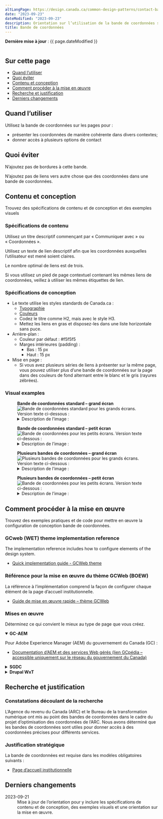 ```yaml
---
altLangPage: https://design.canada.ca/common-design-patterns/contact-band.html
date: "2023-09-23"
dateModified: "2023-09-23"
description: Orientation sur l’utilisation de la bande de coordonnées sur Canada.ca
title: Bande de coordonnées
---
```

<p><strong>Dernière mise à jour</strong>&nbsp;: {{ page.dateModified }}</p>
<div class="pattern-demo mrgn-tp-lg mrgn-bttm-xl"><img src="/images/contact-band-fr.png" class="img-responsive" alt="" /></div>
<section>
  <h2>Sur cette page</h2>
  <ul>
    <li><a href="#utiliser">Quand l’utiliser</a></li>
    <li><a href="#eviter">Quoi éviter</a></li>
    <li><a href="#contenu">Contenu et conception</a></li>
    <li><a href="#œuvre">Comment procéder à la mise en œuvre</a></li>
    <li><a href="#recherche">Recherche et justification</a></li>
    <li><a href="#changements">Derniers changements</a></li>
  </ul>
</section>
<section id="utiliser">
  <h2>Quand l’utiliser</h2>
  <p>Utilisez la bande de coordonnées sur les pages pour&nbsp;:</p>
  <ul>
    <li>présenter les coordonnées de manière cohérente dans divers contextes;</li>
    <li>donner accès à plusieurs options de contact</li>
  </ul>
</section>
<section id="eviter">
  <h2>Quoi éviter</h2>
  <p>N’ajoutez pas de bordures à cette bande.</p>
  <p>N’ajoutez pas de liens vers autre chose que des coordonnées dans une bande de coordonnées.</p>
</section>
<section id="contenu">
  <h2>Contenu et conception</h2>
  <p>Trouvez des spécifications de contenu et de conception et des exemples visuels</p>
  <h3>Spécifications de contenu</h3>
  <p>Utilisez un titre descriptif commençant par &laquo;&nbsp;Communiquer avec&nbsp;&raquo; ou &laquo;&nbsp;Coordonnées&nbsp;&raquo;.</p>
  <p>Utilisez un texte de lien descriptif afin que les coordonnées auxquelles l’utilisateur est mené soient claires.</p>
  <p>Le nombre optimal de liens est de trois.</p>
  <p>Si vous utilisez un pied de page contextuel contenant les mêmes liens de coordonnées, veillez à utiliser les mêmes étiquettes de lien.</p>
  <h3>Spécifications de conception</h3>
  <ul>
    <li>Le texte utilise les styles standards de Canada.ca&nbsp;:
      <ul>
        <li><a href="/styles/typographie.html">Typographie</a></li>
        <li><a href="/styles/couleurs.html">Couleurs</a></li>
        <li>Codez le titre comme H2, mais avec le style H3.</li>
        <li>Mettez les liens en gras et disposez-les dans une liste horizontale sans puce.</li>
      </ul>
    </li>
    <li>Arrière-plan&nbsp;:
      <ul>
        <li>Couleur par défaut&nbsp;: #f5f5f5</li>
        <li>Marges intérieures (padding)&nbsp;:
          <ul>
            <li>Bas&nbsp;: 15 px</li>
            <li>Haut&nbsp;: 15 px</li>
          </ul>
        </li>
      </ul>
    </li>
    <li>Mise en page&nbsp;:
      <ul>
        <li>Si vous avez plusieurs séries de liens à présenter sur la même page, vous pouvez utiliser plus d’une bande de coordonnées sur la page dans des couleurs de fond alternant entre le blanc et le gris (rayures zébrées).</li>
      </ul>
    </li>
  </ul>
  <h3>Visual examples</h3>
  <div class="pattern-demo mrgn-tp-md mrgn-bttm-md">
    <figure class="mrgn-tp-md mrgn-bttm-lg">
      <figcaption><b>Bande de coordonnées standard – grand écran</b></figcaption>
      <img src="/images/contact-band-fr.png" class="img-responsive" alt="Bande de coordonnées standard pour les grands écrans. Version texte ci-dessous&nbsp;:" />
      <details>
        <summary class="wb-toggle" data-toggle='{"print":"on"}'>Description de l’image&nbsp;:</summary>
        <p>Une bande grise horizontale avec le titre Coordonnées suivie de trois liens sur une seule rangée. Le premier lien est Communiquer avec [Institution]; les liens suivants sont des espaces réservés pour les tâches principales liées aux contacts.</p>
      </details>
    </figure>
  </div>
  <div class="pattern-demo mrgn-tp-md mrgn-bttm-md">
    <figure class="mrgn-tp-md mrgn-bttm-lg">
      <figcaption><b>Bande de coordonnées standard – petit écran</b></figcaption>
      <img src="/images/contact-band-sm-fr.png" class="img-responsive" alt="Bande de coordonnées pour les petits écrans. Version texte ci-dessous&nbsp;:" />
      <details>
        <summary class="wb-toggle" data-toggle='{"print":"on"}'>Description de l’image&nbsp;:</summary>
        <p>Une seule colonne avec un ombrage gris clair en arrière-plan. Le titre Coordonnées est suivi de trois liens. Le premier lien est Communiquer avec [Institution]; les liens suivants sont des espaces réservés pour les tâches principales liées aux contacts.</p>
      </details>
    </figure>
  </div>
  <div class="pattern-demo mrgn-tp-md mrgn-bttm-md">
    <figure class="mrgn-tp-md mrgn-bttm-lg">
      <figcaption><b>Plusieurs bandes de coordonnées – grand écran</b></figcaption>
      <img src="/images/contact-band-multi-fr.png" class="img-responsive" alt="Plusieurs bandes de coordonnées pour les grands écrans. Version texte ci-dessous&nbsp;:" />
      <details>
        <summary class="wb-toggle" data-toggle='{"print":"on"}'>Description de l’image&nbsp;:</summary>
        <p>Une bande blanche horizontale avec le titre Coordonnées pour [sujet] suivi de six liens. Les liens sont présentés sur deux rangées avec trois liens par rangée.</p>
        <p>La bande blanche est suivie d’une bande grise horizontale avec le titre Coordonnées pour [sujet] suivi de six liens. Les liens sont présentés sur deux rangées avec trois liens par rangée.</p>
      </details>
    </figure>
  </div>
  <div class="pattern-demo mrgn-tp-md mrgn-bttm-md">
    <figure class="mrgn-tp-md mrgn-bttm-lg">
      <figcaption><b>Plusieurs bandes de coordonnées – petit écran</b></figcaption>
      <img src="/images/contact-band-multi-sm-fr.png" class="img-responsive" alt="Bande de coordonnées pour les petits écrans. Version texte ci-dessous&nbsp;:" />
      <details>
        <summary class="wb-toggle" data-toggle='{"print":"on"}'>Description de l’image&nbsp;:</summary>
        <p>Une seule colonne avec un ombrage blanc contient le titre Coordonnées pour [sujet] suivi de six liens.</p>
        <p>Cette colonne est suivie d’une seule colonne avec un ombrage contenant le titre Coordonnées pour [sujet] suivi de six liens.</p>
      </details>
    </figure>
  </div>
</section>
<section id="œuvre">
  <h2>Comment procéder à la mise en œuvre</h2>
  <p>Trouvez des exemples pratiques et de code pour mettre en œuvre la configuration de conception bande de coordonnées.</p>
  <h3>GCweb (WET) theme implementation reference</h3>
  <p>The implementation reference includes how to configure elements of the design system.</p>
  <ul>
    <li><a href="https://wet-boew.github.io/GCWeb/docs/implementing-en.html">Quick implementation guide - GCWeb theme</a></li>
  </ul>
  <h3>Référence pour la mise en œuvre du thème GCWeb (BOEW)</h3>
  <p>La référence à l’implémentation comprend la façon de configurer chaque élément de la page d’accueil institutionnelle.</p>
  <ul>
    <li><a href="https://wet-boew.github.io/GCWeb/docs/implementing-fr.html">Guide de mise en œuvre rapide – thème GCWeb</a></li>
  </ul>
  <h3>Mises en œuvre</h3>
  <p>Déterminez ce qui convient le mieux au type de page que vous créez.</p>
  <div class="row">
    <div class="col-md-8">
      <div class="wb-tabs mrgn-tp-lg">
        <div class="tabpanels">
          <details id="004" open="open">
            <summary><strong>GC-AEM</strong></summary>
            <p class="mrgn-tp-lg">Pour Adobe Experience Manager (AEM) du gouvernement du Canada (GC)&nbsp;:</p>
            <ul>
              <li><a href="https://www.gcpedia.gc.ca/wiki/Documentation_d%27AEM_sp%C3%A9cifique_au_GC_6.5">Documentation d’AEM et des services Web gérés (lien GCpédia – accessible uniquement sur le réseau du gouvernement du Canada)</a></li>
            </ul>
          </details>
          <details id="005">
            <summary><strong>SGDC</strong></summary>
            <p class="mrgn-tp-lg">Pour la Solution de gabarits à déploiement centralisé (SGDC)&nbsp;:</p>
            <ul>
              <li><a href="https://cenw-wscoe.github.io/sgdc-cdts/docs/index-fr.html">Documentation de la SGDC</a></li>
            </ul>
          </details>
          <details id="006">
            <summary><strong>Drupal WxT</strong></summary>
            <p class="mrgn-tp-lg">Pour Drupal WxT&nbsp;:</p>
            <ul>
              <li><a href="https://drupalwxt.github.io/en/">Documentation de Drupal WxT</a> (en anglais seulement)</li>
            </ul>
          </details>
        </div>
      </div>
    </div>
  </div>
</section>
<section id="recherche">
  <h2>Recherche et justification</h2>
  <h3>Constatations découlant de la recherche</h3>
  <p>L’Agence du revenu du Canada (ARC) et le Bureau de la transformation numérique ont mis au point des bandes de coordonnées dans le cadre du projet d’optimisation des coordonnées de l’ARC. Nous avons déterminé que les bandes de coordonnées sont utiles pour donner accès à des coordonnées précises pour différents services.</p>
  <h3>Justification stratégique</h3>
  <p>La bande de coordonnées est requise dans les modèles obligatoires suivants&nbsp;:</p>
  <ul>
    <li><a href="/modeles-obligatoire/pages-profil-institutionnel.html">Page d’accueil institutionnelle</a></li>
  </ul>
</section>
<section id="changements">
  <h2>Derniers changements</h2>
  <dl class="dl-horizontal">
    <dt>
      <time datetime="2023-09-21" class="link-muted">2023-09-21</time>
    </dt>
    <dd>Mise à jour de l’orientation pour y inclure les spécifications de contenu et de conception, des exemples visuels et une orientation sur la mise en œuvre.</dd>
  </dl>
</section>
